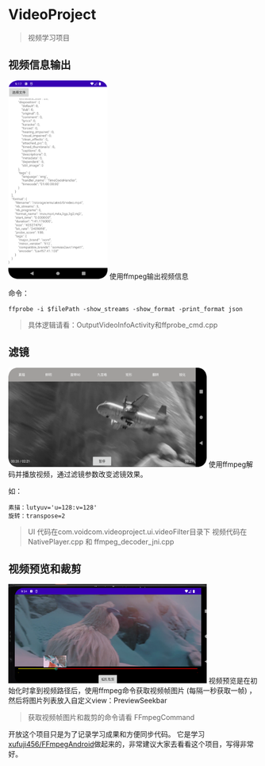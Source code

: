 # VideoProject
> 视频学习项目

## 视频信息输出
<img src="https://github.com/ExistNotSee/VideoProject/blob/main/img/video_info_output.png" width="200" height="400">
使用ffmpeg输出视频信息

命令：
```
ffprobe -i $filePath -show_streams -show_format -print_format json
```
> 具体逻辑请看：OutputVideoInfoActivity和ffprobe_cmd.cpp

## 滤镜
<img src="https://github.com/ExistNotSee/VideoProject/blob/main/img/video_filters.png" width="400" height="200">
使用ffmpeg解码并播放视频，通过滤镜参数改变滤镜效果。

如：
```
素描：lutyuv='u=128:v=128'
旋转：transpose=2
```

> UI 代码在com.voidcom.videoproject.ui.videoFilter目录下
> 视频代码在 NativePlayer.cpp 和 ffmpeg_decoder_jni.cpp

## 视频预览和裁剪
<img src="https://github.com/ExistNotSee/VideoProject/blob/main/img/video_preview.png" width="400" height="200">
视频预览是在初始化时拿到视频路径后，使用ffmpeg命令获取视频帧图片 (每隔一秒获取一帧) ，然后将图片列表放入自定义view：PreviewSeekbar

> 获取视频帧图片和裁剪的命令请看 FFmpegCommand

开放这个项目只是为了记录学习成果和方便同步代码。
它是学习[xufuji456/FFmpegAndroid](https://github.com/xufuji456/FFmpegAndroid)做起来的，非常建议大家去看看这个项目，写得非常好。